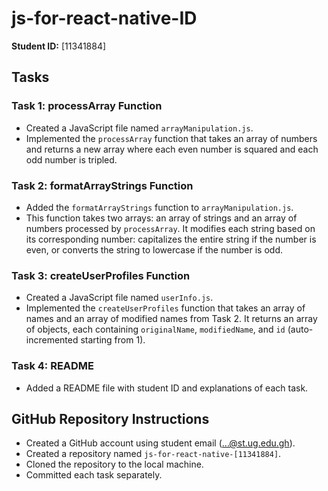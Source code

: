# js-for-react-native-ID

**Student ID:** [11341884]

## Tasks

### Task 1: processArray Function
- Created a JavaScript file named `arrayManipulation.js`.
- Implemented the `processArray` function that takes an array of numbers and returns a new array where each even number is squared and each odd number is tripled.

### Task 2: formatArrayStrings Function
- Added the `formatArrayStrings` function to `arrayManipulation.js`.
- This function takes two arrays: an array of strings and an array of numbers processed by `processArray`. It modifies each string based on its corresponding number: capitalizes the entire string if the number is even, or converts the string to lowercase if the number is odd.

### Task 3: createUserProfiles Function
- Created a JavaScript file named `userInfo.js`.
- Implemented the `createUserProfiles` function that takes an array of names and an array of modified names from Task 2. It returns an array of objects, each containing `originalName`, `modifiedName`, and `id` (auto-incremented starting from 1).

### Task 4: README
- Added a README file with student ID and explanations of each task.

## GitHub Repository Instructions
- Created a GitHub account using student email (...@st.ug.edu.gh).
- Created a repository named `js-for-react-native-[11341884]`.
- Cloned the repository to the local machine.
- Committed each task separately.

